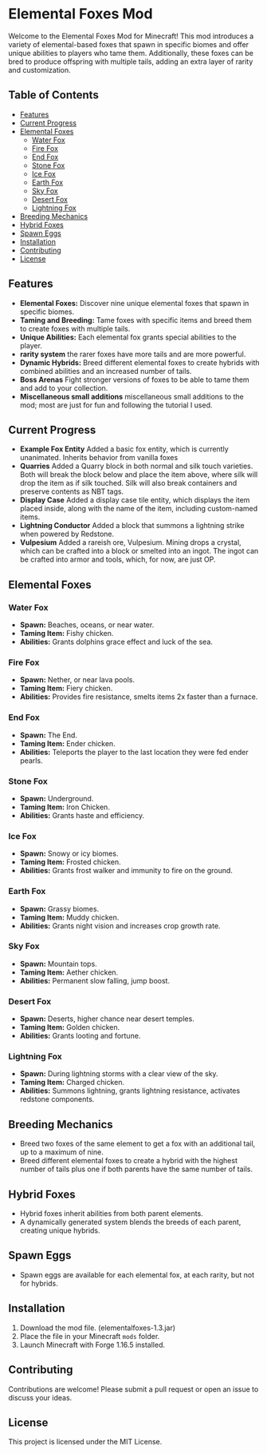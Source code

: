 # Elemental Foxes Mod

Welcome to the Elemental Foxes Mod for Minecraft! This mod introduces a variety of elemental-based foxes that spawn in specific biomes and offer unique abilities to players who tame them. Additionally, these foxes can be bred to produce offspring with multiple tails, adding an extra layer of rarity and customization.

## Table of Contents

- [Features](#features)
- [Current Progress](#current-progress)
- [Elemental Foxes](#elemental-foxes)
  - [Water Fox](#water-fox)
  - [Fire Fox](#fire-fox)
  - [End Fox](#end-fox)
  - [Stone Fox](#stone-fox)
  - [Ice Fox](#ice-fox)
  - [Earth Fox](#earth-fox)
  - [Sky Fox](#sky-fox)
  - [Desert Fox](#desert-fox)
  - [Lightning Fox](#lightning-fox)
- [Breeding Mechanics](#breeding-mechanics)
- [Hybrid Foxes](#hybrid-foxes)
- [Spawn Eggs](#spawn-eggs)
- [Installation](#installation)
- [Contributing](#contributing)
- [License](#license)

## Features

- **Elemental Foxes:** Discover nine unique elemental foxes that spawn in specific biomes.
- **Taming and Breeding:** Tame foxes with specific items and breed them to create foxes with multiple tails.
- **Unique Abilities:** Each elemental fox grants special abilities to the player.
- **rarity system** the rarer foxes have more tails and are more powerful.
- **Dynamic Hybrids:** Breed different elemental foxes to create hybrids with combined abilities and an increased number of tails.
- **Boss Arenas** Fight stronger versions of foxes to be able to tame them and add to your collection.
- **Miscellaneous small additions** miscellaneous small additions to the mod; most are just for fun and following the tutorial I used.

## Current Progress

- **Example Fox Entity** Added a basic fox entity, which is currently unanimated. Inherits behavior from vanilla foxes
- **Quarries** Added a Quarry block in both normal and silk touch varieties. Both will break the block below and place the item above, where silk will drop the item as if silk touched. Silk will also break containers and preserve contents as NBT tags.
- **Display Case** Added a display case tile entity, which displays the item placed inside, along with the name of the item, including custom-named items.
- **Lightning Conductor** Added a block that summons a lightning strike when powered by Redstone.
- **Vulpesium** Added a rareish ore, Vulpesium. Mining drops a crystal, which can be crafted into a block or smelted into an ingot. The ingot can be crafted into armor and tools, which, for now, are just OP. 


## Elemental Foxes

### Water Fox
- **Spawn:** Beaches, oceans, or near water.
- **Taming Item:** Fishy chicken.
- **Abilities:** Grants dolphins grace effect and luck of the sea.

### Fire Fox
- **Spawn:** Nether, or near lava pools.
- **Taming Item:** Fiery chicken.
- **Abilities:** Provides fire resistance, smelts items 2x faster than a furnace.

### End Fox
- **Spawn:** The End.
- **Taming Item:** Ender chicken.
- **Abilities:** Teleports the player to the last location they were fed ender pearls.

### Stone Fox
- **Spawn:** Underground.
- **Taming Item:** Iron Chicken.
- **Abilities:** Grants haste and efficiency.

### Ice Fox
- **Spawn:** Snowy or icy biomes.
- **Taming Item:** Frosted chicken.
- **Abilities:** Grants frost walker and immunity to fire on the ground.

### Earth Fox
- **Spawn:** Grassy biomes.
- **Taming Item:** Muddy chicken.
- **Abilities:** Grants night vision and increases crop growth rate.

### Sky Fox
- **Spawn:** Mountain tops.
- **Taming Item:** Aether chicken.
- **Abilities:** Permanent slow falling, jump boost.

### Desert Fox
- **Spawn:** Deserts, higher chance near desert temples.
- **Taming Item:** Golden chicken.
- **Abilities:** Grants looting and fortune.

### Lightning Fox
- **Spawn:** During lightning storms with a clear view of the sky.
- **Taming Item:** Charged chicken.
- **Abilities:** Summons lightning, grants lightning resistance, activates redstone components.

## Breeding Mechanics

- Breed two foxes of the same element to get a fox with an additional tail, up to a maximum of nine.
- Breed different elemental foxes to create a hybrid with the highest number of tails plus one if both parents have the same number of tails.

## Hybrid Foxes

- Hybrid foxes inherit abilities from both parent elements.
- A dynamically generated system blends the breeds of each parent, creating unique hybrids.

## Spawn Eggs

- Spawn eggs are available for each elemental fox, at each rarity, but not for hybrids.

## Installation

1. Download the mod file. (elementalfoxes-1.3.jar)
2. Place the file in your Minecraft `mods` folder.
3. Launch Minecraft with Forge 1.16.5 installed.

## Contributing

Contributions are welcome! Please submit a pull request or open an issue to discuss your ideas.

## License

This project is licensed under the MIT License.
